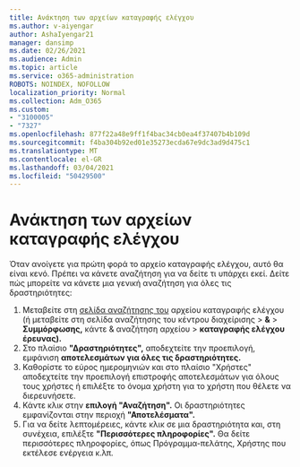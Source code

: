 ```yaml
---
title: Ανάκτηση των αρχείων καταγραφής ελέγχου
ms.author: v-aiyengar
author: AshaIyengar21
manager: dansimp
ms.date: 02/26/2021
ms.audience: Admin
ms.topic: article
ms.service: o365-administration
ROBOTS: NOINDEX, NOFOLLOW
localization_priority: Normal
ms.collection: Adm_O365
ms.custom:
- "3100005"
- "7327"
ms.openlocfilehash: 877f22a48e9ff1f4bac34cb0ea4f37407b4b109d
ms.sourcegitcommit: f4ba304b92ed01e35273ecda67e9dc3ad9d475c1
ms.translationtype: MT
ms.contentlocale: el-GR
ms.lasthandoff: 03/04/2021
ms.locfileid: "50429500"
---
```

# <a name="retrieve-the-audit-logs"></a>Ανάκτηση των αρχείων καταγραφής ελέγχου

Όταν ανοίγετε για πρώτη φορά το αρχείο καταγραφής ελέγχου, αυτό θα είναι κενό. Πρέπει να κάνετε αναζήτηση για να δείτε τι υπάρχει εκεί. Δείτε πώς μπορείτε να κάνετε μια γενική αναζήτηση για όλες τις δραστηριότητες:

1. Μεταβείτε στη [σελίδα αναζήτησης του](https://protection.office.com/#/unifiedauditlog) αρχείου καταγραφής ελέγχου (ή μεταβείτε στη σελίδα αναζήτησης του κέντρου διαχείρισης  >  **&**  >  **Συμμόρφωσης,** κάντε & αναζήτηση αρχείου  >  **καταγραφής ελέγχου έρευνας).**
1. Στο πλαίσιο **"Δραστηριότητες",** αποδεχτείτε την προεπιλογή, εμφάνιση **αποτελεσμάτων για όλες τις δραστηριότητες.**
1. Καθορίστε το εύρος  ημερομηνιών και στο πλαίσιο "Χρήστες" αποδεχτείτε την προεπιλογή επιστροφής αποτελεσμάτων για όλους τους χρήστες ή επιλέξτε το όνομα χρήστη για το χρήστη που θέλετε να διερευνήσετε.
1. Κάντε κλικ στην **επιλογή "Αναζήτηση".** Οι δραστηριότητες εμφανίζονται στην περιοχή **"Αποτελέσματα".**
1. Για να δείτε λεπτομέρειες, κάντε κλικ σε μια δραστηριότητα και, στη συνέχεια, επιλέξτε **"Περισσότερες πληροφορίες".** Θα δείτε περισσότερες πληροφορίες, όπως Πρόγραμμα-πελάτης, Χρήστης που εκτέλεσε ενέργεια κ.λπ.
